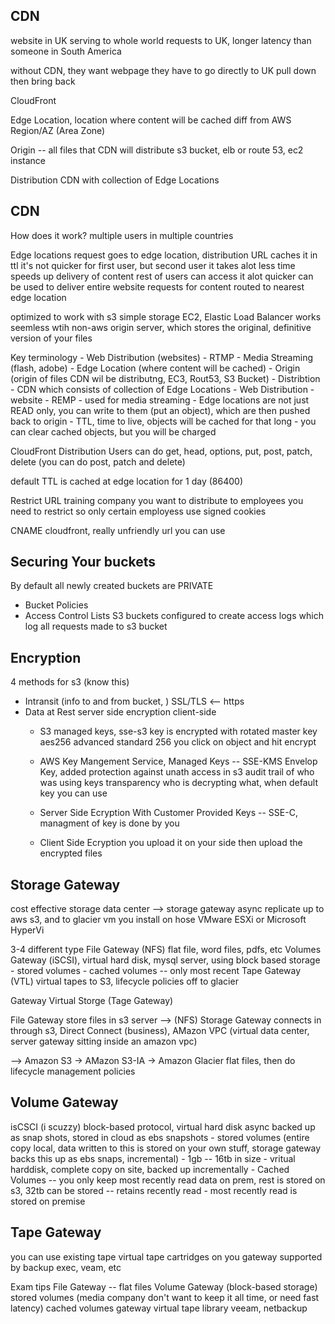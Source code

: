 ## CDN
website in UK serving to whole world
requests to UK, longer latency than someone in South America

without CDN, they want webpage they have to go directly to UK pull down then bring back

CloudFront

Edge Location, location where content will be cached
  diff from AWS Region/AZ (Area Zone)

Origin -- all files that CDN will distribute
  s3 bucket, elb or route 53, ec2 instance

Distribution
  CDN with collection of Edge Locations

## CDN
How does it work?
  multiple users in multiple countries

Edge locations
  request goes to edge location, distribution URL
  caches it in ttl
  it's not quicker for first user, but second user it takes alot less time
    speeds up delivery of content
    rest of users can access it alot quicker
    can be used to deliver entire website
      requests for content routed to nearest edge location
  
  optimized to work with s3 simple storage
  EC2, Elastic Load Balancer
  works seemless wtih non-aws origin server, which stores the original, definitive version of your files

  Key terminology
    - Web Distribution (websites)
    - RTMP - Media Streaming (flash, adobe)
    - Edge Location (where content will be cached)
    - Origin (origin of files CDN wil be distributng, EC3, Rout53, S3 Bucket)
    - Distribtion - CDN which consists of collection of Edge Locations
    - Web Distribution - website
    - REMP - used for media streaming
    - Edge locations are not just READ only, you can write to them (put an object), which are then pushed back to origin
    - TTL, time to live, objects will be cached for that long
    - you can clear cached objects, but you will be charged

CloudFront Distribution
  Users can do get, head, options, put, post, patch, delete
  (you can do post, patch and delete)

default TTL is cached at edge location for 1 day (86400)

Restrict URL
  training company you want to distribute to employees
  you need to restrict so only certain employess
    use signed cookies
  
  CNAME
    cloudfront, really unfriendly url
      you can use

## Securing Your buckets
  By default all newly created buckets are PRIVATE
  - Bucket Policies
  - Access Control Lists
  S3 buckets configured to create access logs which log all requests made to s3 bucket

## Encryption
  4 methods for s3 (know this)
  - Intransit (info to and from bucket, )
    SSL/TLS <-- https
  - Data at Rest
    server side encryption
    client-side 
      - S3 managed keys, sse-s3 key is encrypted with rotated master key
        aes256 advanced standard 256
        you click on object and hit encrypt
      - AWS Key Mangement Service, Managed Keys -- SSE-KMS
        Envelop Key, added protection against unath access in s3
        audit trail of who was using keys
        transparency who is decrypting what, when
        default key you can use
      - Server Side Ecryption With Customer Provided Keys -- SSE-C, managment of key is done by you

      - Client Side Ecryption
        you upload it on your side then upload the encrypted files


## Storage Gateway
cost effective storage
  data center --> storage gateway
  async replicate up to aws s3, and to glacier
  vm you install on hose VMware ESXi or Microsoft HyperVi

3-4 different type
  File Gateway (NFS) flat file, word files, pdfs, etc
  Volumes Gateway (iSCSI), virtual hard disk, mysql server, using block based storage
    - stored volumes
    - cached volumes -- only most recent
  Tape Gateway (VTL)
    virtual tapes to S3, lifecycle policies off to glacier

Gateway Virtual Storge (Tage Gateway)

File Gateway
  store files in s3
  server --> (NFS) Storage Gateway
  connects in through s3, Direct Connect (business), AMazon VPC (virtual data center, server gateway sitting inside an amazon vpc)

  --> Amazon S3 -> AMazon S3-IA -> Amazon Glacier
  flat files, then do lifecycle management policies

## Volume Gateway
  isCSCI (i scuzzy) block-based protocol, virtual hard disk async backed up as snap shots, stored in cloud as ebs snapshots
    - stored volumes (entire copy local, data written to this is stored on your own stuff, storage gateway backs this up as ebs snaps, incremental)
    - 1gb -- 16tb in size
    - vritual harddisk, complete copy on site, backed up incrementally
    - Cached Volumes
      -- you only keep most recently read data on prem, rest is stored on s3, 32tb can be stored
      -- retains recently read
      - most recently read is stored on premise

## Tape Gateway
  you can use existing tape virtual tape cartridges on you gateway
    supported by backup exec, veam, etc

Exam tips
  File Gateway -- flat files
  Volume Gateway (block-based storage)
    stored volumes (media company don't want to keep it all time, or need fast latency)
    cached volumes
  gateway virtual tape library
    veeam, netbackup


